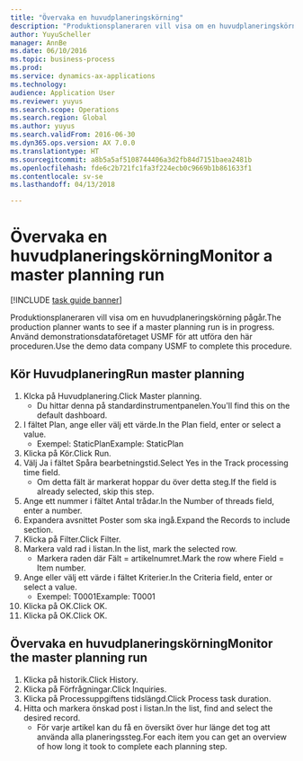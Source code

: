 ```yaml
--- 
title: "Övervaka en huvudplaneringskörning"
description: "Produktionsplaneraren vill visa om en huvudplaneringskörning pågår."
author: YuyuScheller
manager: AnnBe
ms.date: 06/10/2016
ms.topic: business-process
ms.prod: 
ms.service: dynamics-ax-applications
ms.technology: 
audience: Application User
ms.reviewer: yuyus
ms.search.scope: Operations
ms.search.region: Global
ms.author: yuyus
ms.search.validFrom: 2016-06-30
ms.dyn365.ops.version: AX 7.0.0
ms.translationtype: HT
ms.sourcegitcommit: a8b5a5af5108744406a3d2fb84d7151baea2481b
ms.openlocfilehash: fde6c2b721fc1fa3f224ecb0c9669b1b861633f1
ms.contentlocale: sv-se
ms.lasthandoff: 04/13/2018

---
```

# <a name="monitor-a-master-planning-run"></a><span data-ttu-id="468cc-103">Övervaka en huvudplaneringskörning</span><span class="sxs-lookup"><span data-stu-id="468cc-103">Monitor a master planning run</span></span>

[!INCLUDE [task guide banner](../../includes/task-guide-banner.md)]

<span data-ttu-id="468cc-104">Produktionsplaneraren vill visa om en huvudplaneringskörning pågår.</span><span class="sxs-lookup"><span data-stu-id="468cc-104">The production planner wants to see if a master planning run is in progress.</span></span> <span data-ttu-id="468cc-105">Använd demonstrationsdataföretaget USMF för att utföra den här proceduren.</span><span class="sxs-lookup"><span data-stu-id="468cc-105">Use the demo data company USMF to complete this procedure.</span></span>


## <a name="run-master-planning"></a><span data-ttu-id="468cc-106">Kör Huvudplanering</span><span class="sxs-lookup"><span data-stu-id="468cc-106">Run master planning</span></span>
1. <span data-ttu-id="468cc-107">Klcka på Huvudplanering.</span><span class="sxs-lookup"><span data-stu-id="468cc-107">Click Master planning.</span></span>
    * <span data-ttu-id="468cc-108">Du hittar denna på standardinstrumentpanelen.</span><span class="sxs-lookup"><span data-stu-id="468cc-108">You'll find this on the default dashboard.</span></span>  
2. <span data-ttu-id="468cc-109">I fältet Plan, ange eller välj ett värde.</span><span class="sxs-lookup"><span data-stu-id="468cc-109">In the Plan field, enter or select a value.</span></span>
    * <span data-ttu-id="468cc-110">Exempel: StaticPlan</span><span class="sxs-lookup"><span data-stu-id="468cc-110">Example: StaticPlan</span></span>  
3. <span data-ttu-id="468cc-111">Klicka på Kör.</span><span class="sxs-lookup"><span data-stu-id="468cc-111">Click Run.</span></span>
4. <span data-ttu-id="468cc-112">Välj Ja i fältet Spåra bearbetningstid.</span><span class="sxs-lookup"><span data-stu-id="468cc-112">Select Yes in the Track processing time field.</span></span>
    * <span data-ttu-id="468cc-113">Om detta fält är markerat hoppar du över detta steg.</span><span class="sxs-lookup"><span data-stu-id="468cc-113">If the field is already selected, skip this step.</span></span>  
5. <span data-ttu-id="468cc-114">Ange ett nummer i fältet Antal trådar.</span><span class="sxs-lookup"><span data-stu-id="468cc-114">In the Number of threads field, enter a number.</span></span>
6. <span data-ttu-id="468cc-115">Expandera avsnittet Poster som ska ingå.</span><span class="sxs-lookup"><span data-stu-id="468cc-115">Expand the Records to include section.</span></span>
7. <span data-ttu-id="468cc-116">Klicka på Filter.</span><span class="sxs-lookup"><span data-stu-id="468cc-116">Click Filter.</span></span>
8. <span data-ttu-id="468cc-117">Markera vald rad i listan.</span><span class="sxs-lookup"><span data-stu-id="468cc-117">In the list, mark the selected row.</span></span>
    * <span data-ttu-id="468cc-118">Markera raden där Fält = artikelnumret.</span><span class="sxs-lookup"><span data-stu-id="468cc-118">Mark the row where Field = Item number.</span></span>  
9. <span data-ttu-id="468cc-119">Ange eller välj ett värde i fältet Kriterier.</span><span class="sxs-lookup"><span data-stu-id="468cc-119">In the Criteria field, enter or select a value.</span></span>
    * <span data-ttu-id="468cc-120">Exempel: T0001</span><span class="sxs-lookup"><span data-stu-id="468cc-120">Example: T0001</span></span>  
10. <span data-ttu-id="468cc-121">Klicka på OK.</span><span class="sxs-lookup"><span data-stu-id="468cc-121">Click OK.</span></span>
11. <span data-ttu-id="468cc-122">Klicka på OK.</span><span class="sxs-lookup"><span data-stu-id="468cc-122">Click OK.</span></span>

## <a name="monitor-the-master-planning-run"></a><span data-ttu-id="468cc-123">Övervaka en huvudplaneringskörning</span><span class="sxs-lookup"><span data-stu-id="468cc-123">Monitor the master planning run</span></span>
1. <span data-ttu-id="468cc-124">Klicka på historik.</span><span class="sxs-lookup"><span data-stu-id="468cc-124">Click History.</span></span>
2. <span data-ttu-id="468cc-125">Klicka på Förfrågningar.</span><span class="sxs-lookup"><span data-stu-id="468cc-125">Click Inquiries.</span></span>
3. <span data-ttu-id="468cc-126">Klicka på Processuppgiftens tidslängd.</span><span class="sxs-lookup"><span data-stu-id="468cc-126">Click Process task duration.</span></span>
4. <span data-ttu-id="468cc-127">Hitta och markera önskad post i listan.</span><span class="sxs-lookup"><span data-stu-id="468cc-127">In the list, find and select the desired record.</span></span>
    * <span data-ttu-id="468cc-128">För varje artikel kan du få en översikt över hur länge det tog att använda alla planeringssteg.</span><span class="sxs-lookup"><span data-stu-id="468cc-128">For each item you can get an overview of how long it took to complete each planning step.</span></span>  


